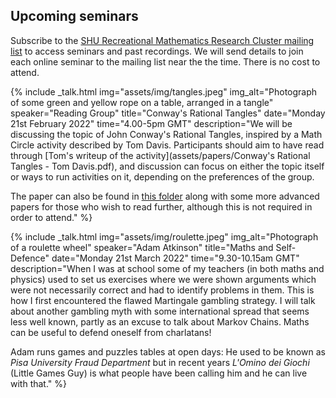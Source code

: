 ## Upcoming seminars

Subscribe to the [SHU Recreational Mathematics Research Cluster mailing list](https://www.google.com/url?q=https%3A%2F%2Fwww.jiscmail.ac.uk%2FSHU-RMRC&sa=D&sntz=1&usg=AFQjCNENE6mx8ZdEZVSckovetPHsqedVoA) to access seminars and past recordings. We will send details to join each online seminar to the mailing list near the the time. There is no cost to attend.

<div class='talks'>

{% include _talk.html img="assets/img/tangles.jpeg" img_alt="Photograph of some green and yellow rope on a table, arranged in a tangle" speaker="Reading Group" title="Conway's Rational Tangles" date="Monday 21st February 2022" time="4.00-5pm GMT" description="We will be discussing the topic of John Conway's Rational Tangles, inspired by a Math Circle activity described by Tom Davis. Participants should aim to have read through [Tom's writeup of the activity](assets/papers/Conway's Rational Tangles - Tom Davis.pdf), and discussion can focus on either the topic itself or ways to run activities on it, depending on the preferences of the group.
  
The paper can also be found in [this folder](https://www.dropbox.com/sh/jlv2oz2dfm0a9sv/AACL4a7sz8f2QdQo7OuBTeLUa?dl=0) along with some more advanced papers for those who wish to read further, although this is not required in order to attend." %}

{% include _talk.html img="assets/img/roulette.jpeg" img_alt="Photograph of a roulette wheel" speaker="Adam Atkinson" title="Maths and Self-Defence" date="Monday 21st March 2022" time="9.30-10.15am GMT" description="When I was at school some of my teachers (in both maths and physics) used to set us exercises where we were shown arguments which were not necessarily correct and had to identify problems in them. This is how I first encountered the flawed Martingale gambling strategy. I will talk about another gambling myth with some international spread that seems less well known, partly as an excuse to talk about Markov Chains. Maths can be useful to defend oneself from charlatans!

Adam runs games and puzzles tables at open days: He used to be known as *Pisa University Fraud Department* but in recent years *L'Omino dei Giochi* (Little Games Guy) is what people have been calling him and he can live with that." %}

</div>
